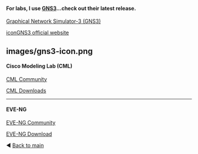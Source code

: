 #### For labs, I use [GNS3](https://github.com/GNS3/gns3-gui/releases?q=2.2.&expanded=true)...check out their latest release.

[Graphical Network Simulator-3 (GNS3)](https://github.com/GNS3)

[icon](https://github.com/tech-zero/assets/blob/main/images/gns3-icon.png)[GNS3 official website](https://gns3.com)

images/gns3-icon.png
---

#### Cisco Modeling Lab (CML)

[CML Community](https://github.com/CiscoDevNet/cml-community.git)

[CML Downloads](https://learningnetworkstore.cisco.com/cisco-modeling-labs-personal)

---

#### EVE-NG

[EVE-NG Community](https://www.eve-ng.net/forum/)

[EVE-NG Download](https://www.eve-ng.net/index.php/download/)

◀️ [Back to main](../)
